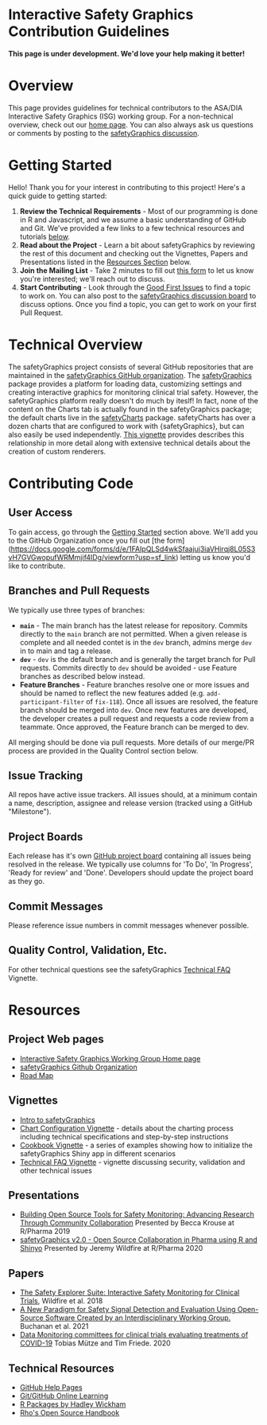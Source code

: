 # Interactive Safety Graphics Contribution Guidelines

**This page is under development. We'd love your help making it better!**

# Overview 

 This page provides guidelines for technical contributors to the ASA/DIA Interactive Safety Graphics (ISG) working group. For a non-technical overview, check out our [home page](https://safetygraphics.github.io/). You can also always ask us questions or comments by posting to the [safetyGraphics discussion](https://github.com/SafetyGraphics/safetyGraphics/discussions). 

# Getting Started

Hello! Thank you for your interest in contributing to this project! Here's a quick guide to getting started: 

1. **Review the Technical Requirements** - Most of our programming is done in R and Javascript, and we assume a basic understanding of GitHub and Git. We've provided a few links to a few technical resources and tutorials [below](#Technical-Resources).
2. **Read about the Project** -  Learn a bit about safetyGraphics by reviewing the rest of this document and checking out the Vignettes, Papers and Presentations listed in the [Resources Section](#Resources) below. 
3. **Join the Mailing List** - Take 2 minutes to fill out [this form](https://docs.google.com/forms/d/e/1FAIpQLSd4wkSfaajuj3iaVHirqj8L05S3yH7GVGwopufWRMmjif4IDg/viewform?usp=sf_link) to let us know you're interested; we'll reach out to discuss. 
4. **Start Contributing**  - Look through the [Good First Issues](https://github.com/issues?q=is%3Aopen+is%3Aissue+author%3Ajwildfire+archived%3Afalse+user%3ASafetyGraphics+label%3A%22good+first+issue%22) to find a topic to work on. You can also post to the [safetyGraphics discussion board](https://github.com/SafetyGraphics/safetyGraphics/discussions) to discuss options. Once you find a topic, you can get to work on your first Pull Request. 

# Technical Overview

The safetyGraphics project consists of several GitHub repositories that are maintained in the [safetyGraphics GitHub organization](https://github.com/SafetyGraphics/). The [safetyGraphics](https://github.com/SafetyGraphics/safetyGraphics) package provides a platform for loading data, customizing settings and creating interactive graphics for monitoring clinical trial safety. However, the safetyGraphics platform really doesn't do much by iteslf! In fact, none of the content on the Charts tab is actually found in the safetyGraphics package; the default charts live in the  [safetyCharts](https://github.com/SafetyGraphics/safetyCharts) package. safetyCharts has over a dozen charts that are configured to work with {safetyGraphics}, but can also easily be used independently. [This vignette](https://github.com/SafetyGraphics/SafetyGraphics/wiki/ChartConfiguration) provides describes this relationship in more detail along with extensive technical details about the creation of custom renderers.

# Contributing Code 

## User Access

To gain access, go through the [Getting Started](#Getting-Started) section above. We'll add you to the GitHub Organization once you fill out [the form] (https://docs.google.com/forms/d/e/1FAIpQLSd4wkSfaajuj3iaVHirqj8L05S3yH7GVGwopufWRMmjif4IDg/viewform?usp=sf_link) letting us know you'd like to contribute. 

## Branches and Pull Requests

 We typically use three types of branches: 

- **`main`** - The main branch has the latest release for repository. Commits directly to the `main` branch are not permitted. When a given release is complete and all needed contet is in the `dev` branch, admins merge `dev` in to main and tag a release. 
- **`dev`** - `dev` is the default branch and is generally the target branch for Pull requests. Commits directly to `dev` should be avoided - use Feature branches as described below instead. 
- **Feature Branches** - Feature branches resolve one or more issues and should be named to reflect the new features added  (e.g. `add-participant-filter` of `fix-118`). Once all issues are resolved, the feature branch should be merged into `dev`. Once new features are developed, the developer creates a pull request and requests a code review from a teammate. Once approved, the Feature branch can be merged to dev. 

All merging should be done via pull requests. More details of our merge/PR process are provided in the Quality Control section below. 

## Issue Tracking

All repos have active issue trackers. All issues should, at a minimum contain a name, description, assignee and release version (tracked using a GitHub "Milestone").

## Project Boards

Each release has it's own [GitHub project board](https://help.github.com/en/github/managing-your-work-on-github/managing-project-boards) containing all issues being resolved in the release. We typically use columns for 'To Do', 'In Progress', 'Ready for review' and 'Done'. Developers should update the project board as they go. 

## Commit Messages

Please reference issue numbers in commit messages whenever possible. 

## Quality Control, Validation, Etc.

For other technical questions see the safetyGraphics [Technical FAQ](https://github.com/SafetyGraphics/SafetyGraphics/wiki/TechnicalFAQ) Vignette.

# Resources
## Project Web pages

- [Interactive Safety Graphics Working Group Home page](https://safetygraphics.github.io/)
- [safetyGraphics Github Organization](https://github.com/SafetyGraphics/)
- [Road Map](https://github.com/SafetyGraphics/SafetyGraphics.github.io/blob/master/roadmap.md)

## Vignettes

- [Intro to safetyGraphics](https://github.com/SafetyGraphics/SafetyGraphics/wiki/Intro)
- [Chart Configuration Vignette](https://github.com/SafetyGraphics/SafetyGraphics/wiki/ChartConfiguration) - details about the charting process including technical specifications and step-by-step instructions
- [Cookbook Vignette](https://github.com/SafetyGraphics/SafetyGraphics/wiki/Cookbook) - a series of examples showing how to initialize the safetyGraphics Shiny app in different scenarios
- [Technical FAQ Vignette](https://github.com/SafetyGraphics/SafetyGraphics/wiki/TechnicalFAQ) - vignette discussing security, validation and other technical issues

## Presentations 

- [Building Open Source Tools for Safety Monitoring: Advancing Research Through Community Collaboration](https://rinpharma.com/publication/rinpharma_105/) Presented by Becca Krouse at R/Pharma 2019 
- [safetyGraphics v2.0 - Open Source Collaboration in Pharma using R and Shinyo](https://www.youtube.com/watch?v=2Ykw1jwSw5M) Presented by Jeremy Wildfire at R/Pharma 2020 

## Papers

- [The Safety Explorer Suite: Interactive Safety Monitoring for Clinical Trials](https://journals.sagepub.com/doi/abs/10.1177/2168479018754846), Wildfire et al. 2018
- [A New Paradigm for Safety Signal Detection and Evaluation Using Open-Source Software Created by an Interdisciplinary Working Group.](https://link.springer.com/content/pdf/10.1007/s43441-021-00319-3.pdf) Buchanan et al. 2021
- [Data Monitoring committees for clinical trials evaluating treatments of COVID-19](https://www.contemporaryclinicaltrials.com/article/S1551-7144(20)30232-9/fulltext) Tobias Mütze and Tim Friede. 2020 

## Technical Resources

- [GitHub Help Pages](https://help.github.com/en/github)
- [Git/GitHub Online Learning](https://www.coursera.org/learn/introduction-git-github)
- [R Packages by Hadley Wickham](http://r-pkgs.had.co.nz/)
- [Rho's Open Source Handbook](https://github.com/RhoInc/open-source-handbook/)
